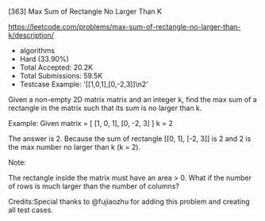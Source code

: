[363] Max Sum of Rectangle No Larger Than K  

https://leetcode.com/problems/max-sum-of-rectangle-no-larger-than-k/description/

* algorithms
* Hard (33.90%)
* Total Accepted:    20.2K
* Total Submissions: 59.5K
* Testcase Example:  '[[1,0,1],[0,-2,3]]\n2'

Given a non-empty 2D matrix matrix and an integer k, find the max sum of a rectangle in the matrix such that its sum is no larger than k.

Example:
Given matrix = [
  [1,  0, 1],
  [0, -2, 3]
]
k = 2



The answer is 2. Because the sum of rectangle [[0, 1], [-2, 3]] is 2 and 2 is the max number no larger than k (k = 2).

Note:

The rectangle inside the matrix must have an area > 0.
What if the number of rows is much larger than the number of columns?



Credits:Special thanks to @fujiaozhu for adding this problem and creating all test cases.

